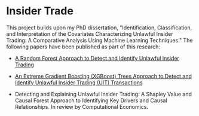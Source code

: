 # Insider Trade 


This project builds upon my PhD dissertation, "Identification, Classification, and Interpretation of the Covariates Characterizing Unlawful Insider Trading: A Comparative Analysis Using Machine Learning Techniques." The following papers have been published as part of this research:



- [A Random Forest Approach to Detect and Identify Unlawful Insider Trading](https://link.springer.com/article/10.1007/s10614-025-10993-2)

- [An Extreme Gradient Boosting (XGBoost) Trees Approach to Detect and Identify Unlawful Insider Trading (UIT) Transactions](https://data.scitevents.org/BooksPublishedScitepress.aspx)

- Detecting and Explaining Unlawful Insider Trading: A Shapley Value and Causal Forest Approach to Identifying Key Drivers and Causal Relationships. In review by Computational Economics. 